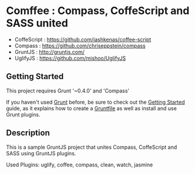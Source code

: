 # Comffee : Compass, CoffeScript and SASS united

- CoffeScript : https://github.com/jashkenas/coffee-script
- Compass : https://github.com/chriseppstein/compass
- GruntJS : http://gruntjs.com/
- UglifyJS : https://github.com/mishoo/UglifyJS

## Getting Started

This project requires Grunt '~0.4.0' and 'Compass'

If you haven't used [Grunt](http://gruntjs.com/) before, be sure to check out the [Getting Started](http://gruntjs.com/getting-started) guide, as it explains how to create a [Gruntfile](http://gruntjs.com/sample-gruntfile) as well as install and use Grunt plugins.

## Description

This is a sample GruntJS project that unites Compass, CoffeScript and SASS using GruntJS plugins.

Used Plugins: uglify, coffee, compass, clean, watch, jasmine